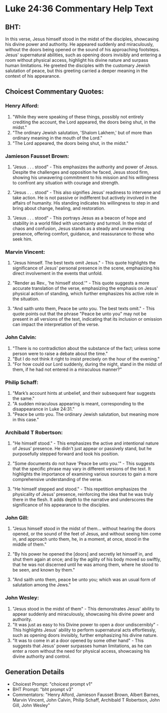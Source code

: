 # Luke 24:36 Commentary Help Text

## BHT:
In this verse, Jesus himself stood in the midst of the disciples, showcasing his divine power and authority. He appeared suddenly and miraculously, without the doors being opened or the sound of his approaching footsteps. Jesus' supernatural abilities, such as opening doors invisibly and entering a room without physical access, highlight his divine nature and surpass human limitations. He greeted the disciples with the customary Jewish salutation of peace, but this greeting carried a deeper meaning in the context of his appearance.

## Choicest Commentary Quotes:
### Henry Alford:
1. "While they were speaking of these things, possibly not entirely crediting the account, the Lord appeared, the doors being shut, in the midst." 
2. "The ordinary Jewish salutation, 'Shalom Lakhem,' but of more than ordinary meaning in the mouth of the Lord." 
3. "The Lord appeared, the doors being shut, in the midst."

### Jamieson Fausset Brown:
1. "Jesus . . . stood" - This emphasizes the authority and power of Jesus. Despite the challenges and opposition he faced, Jesus stood firm, showing his unwavering commitment to his mission and his willingness to confront any situation with courage and strength.

2. "Jesus . . . stood" - This also signifies Jesus' readiness to intervene and take action. He is not passive or indifferent but actively involved in the affairs of humanity. His standing indicates his willingness to step in and bring about change, healing, and restoration.

3. "Jesus . . . stood" - This portrays Jesus as a beacon of hope and stability in a world filled with uncertainty and turmoil. In the midst of chaos and confusion, Jesus stands as a steady and unwavering presence, offering comfort, guidance, and reassurance to those who seek him.

### Marvin Vincent:
1. "Jesus himself. The best texts omit Jesus." - This quote highlights the significance of Jesus' personal presence in the scene, emphasizing his direct involvement in the events that unfold.

2. "Render as Rev., 'he himself stood.'" - This quote suggests a more accurate translation of the verse, emphasizing the emphasis on Jesus' physical action of standing, which further emphasizes his active role in the situation.

3. "And saith unto them, Peace be unto you. The best texts omit." - This quote points out that the phrase "Peace be unto you" may not be present in all versions of the text, indicating that its inclusion or omission can impact the interpretation of the verse.

### John Calvin:
1. "There is no contradiction about the substance of the fact; unless some person were to raise a debate about the time."
2. "But I do not think it right to insist precisely on the hour of the evening."
3. "For how could our Lord suddenly, during the night, stand in the midst of them, if he had not entered in a miraculous manner?"

### Philip Schaff:
1. "Mark’s account hints at unbelief, and their subsequent fear suggests the same."
2. "A sudden miraculous appearing is meant, corresponding to the disappearance in Luke 24:31."
3. "Peace be unto you. The ordinary Jewish salutation, but meaning more in this case."

### Archibald T Robertson:
1. "He himself stood." - This emphasizes the active and intentional nature of Jesus' presence. He didn't just appear or passively stand, but he purposefully stepped forward and took his position. 

2. "Some documents do not have 'Peace be unto you.'" - This suggests that the specific phrase may vary in different versions of the text. It highlights the importance of examining various sources to gain a more comprehensive understanding of the verse. 

3. "He himself stepped and stood." - This repetition emphasizes the physicality of Jesus' presence, reinforcing the idea that he was truly there in the flesh. It adds depth to the narrative and underscores the significance of his appearance to the disciples.

### John Gill:
1. "Jesus himself stood in the midst of them... without hearing the doors opened, or the sound of the feet of Jesus, and without seeing him come in, and approach unto them, he, in a moment, at once, stood in the middle of them." 

2. "By his power he opened the [doors] and secretly let himself in, and shut them again at once; and by the agility of his body moved so swiftly, that he was not discerned until he was among them, where he stood to be seen, and known by them."

3. "And saith unto them, peace be unto you; which was an usual form of salutation among the Jews."

### John Wesley:
1. "Jesus stood in the midst of them" - This demonstrates Jesus' ability to appear suddenly and miraculously, showcasing his divine power and authority.
2. "It was just as easy to his Divine power to open a door undiscernibly" - This highlights Jesus' ability to perform supernatural acts effortlessly, such as opening doors invisibly, further emphasizing his divine nature.
3. "It was to come in at a door opened by some other hand" - This suggests that Jesus' power surpasses human limitations, as he can enter a room without the need for physical access, showcasing his divine authority and control.


## Generation Details
- Choicest Prompt: "choicest prompt v1"
- BHT Prompt: "bht prompt v3"
- Commentators: "Henry Alford, Jamieson Fausset Brown, Albert Barnes, Marvin Vincent, John Calvin, Philip Schaff, Archibald T Robertson, John Gill, John Wesley"
